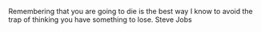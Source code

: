 Remembering that you are going to die is the best way I know to avoid the trap of thinking you have something to lose.
Steve Jobs
